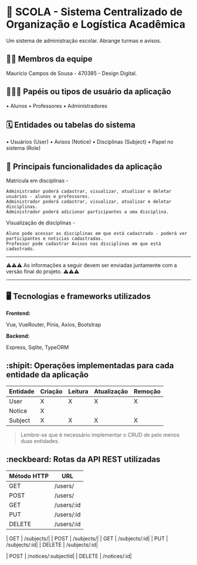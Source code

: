# :checkered_flag: SCOLA - Sistema Centralizado de Organização e Logística Acadêmica

Um sistema de administração escolar. 
Abrange turmas e avisos.

## :technologist: Membros da equipe

Maurício Campos de Sousa - 470385 - Design Digital.

## :people_holding_hands: Papéis ou tipos de usuário da aplicação


• Alunos
• Professores
• Administradores

## :spiral_calendar: Entidades ou tabelas do sistema

• Usuários (User)
• Avisos (Notice)
• Disciplinas (Subject)
• Papel no sistema (Role)

## :triangular_flag_on_post:	 Principais funcionalidades da aplicação

Matrícula em disciplinas - 

    Administrador poderá cadastrar, visualizar, atualizar e deletar usuários - alunos e professores.
    Administrador poderá cadastrar, visualizar, atualizar e deletar disciplinas.
    Administrador poderá adicionar participantes a uma disciplina.

Visualização de disciplinas  -

    Aluno pode acessar as disciplinas em que está cadastrado - poderá ver participantes e noticias cadastradas.
    Professor pode cadastrar Avisos nas disciplinas em que está cadastrado.

----

:warning::warning::warning: As informações a seguir devem ser enviadas juntamente com a versão final do projeto. :warning::warning::warning:


----

## :desktop_computer: Tecnologias e frameworks utilizados

**Frontend:**

Vue, VueRouter, Pinia, Axios, Bootstrap

**Backend:**

Express, Sqlite, TypeORM 


## :shipit: Operações implementadas para cada entidade da aplicação


| Entidade | Criação | Leitura | Atualização | Remoção |
|----------|---------|---------|-------------|---------|
| User     |    X    |    X    |      X      |    X    |
| Notice   |    X    |         |             |         |
| Subject  |    X    |    X    |      X      |    X    |

> Lembre-se que é necessário implementar o CRUD de pelo menos duas entidades.

## :neckbeard: Rotas da API REST utilizadas

| Método HTTP | URL |
| --- | --- |
| GET | /users/|
| POST | /users/|
| GET | /users/:id|
| PUT | /users/:id|
| DELETE | /users/:id|

| GET | /subjects/|
| POST | /subjects/|
| GET | /subjects/:id|
| PUT | /subjects/:id|
| DELETE | /subjects/:id|

| POST | /notices/:subjectId|
| DELETE | /notices/:id|
